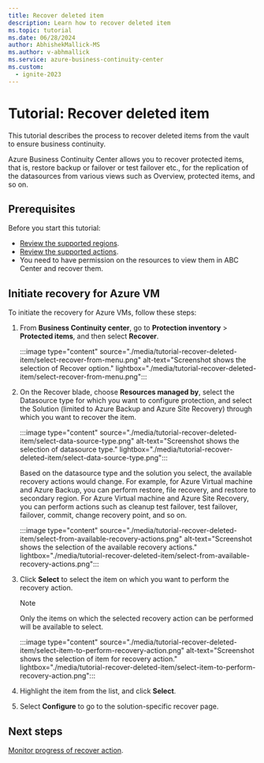 ```yaml
---
title: Recover deleted item
description: Learn how to recover deleted item
ms.topic: tutorial
ms.date: 06/28/2024
author: AbhishekMallick-MS
ms.author: v-abhmallick
ms.service: azure-business-continuity-center
ms.custom:
  - ignite-2023
---
```


# Tutorial: Recover deleted item

This tutorial describes the process to recover deleted items from the vault to ensure business continuity.

Azure Business Continuity Center allows you to recover protected items, that is, restore backup or failover or test failover etc., for the replication of the datasources from various views such as Overview, protected items, and so on.

## Prerequisites

Before you start this tutorial:

- [Review the supported regions](business-continuity-center-support-matrix.md).
- [Review the supported actions](business-continuity-center-support-matrix.md).
- You need to have permission on the resources to view them in ABC Center and recover them. 

## Initiate recovery for Azure VM

To initiate the recovery for Azure VMs, follow these steps:

1. From **Business Continuity center**, go to **Protection inventory** > **Protected items**, and then select **Recover**.

    :::image type="content" source="./media/tutorial-recover-deleted-item/select-recover-from-menu.png" alt-text="Screenshot shows the selection of Recover option." lightbox="./media/tutorial-recover-deleted-item/select-recover-from-menu.png":::

2. On the Recover blade, choose **Resources managed by**, select the Datasource type for which you want to configure protection, and select the Solution (limited to Azure Backup and Azure Site Recovery) through which you want to recover the item.

    :::image type="content" source="./media/tutorial-recover-deleted-item/select-data-source-type.png" alt-text="Screenshot shows the selection of datasource type." lightbox="./media/tutorial-recover-deleted-item/select-data-source-type.png":::

   Based on the datasource type and the solution you select, the available recovery actions would change. For example, for Azure Virtual machine and Azure Backup, you can perform restore, file recovery, and restore to secondary region. For Azure Virtual machine and Azure Site Recovery, you can perform actions such as cleanup test failover, test failover, failover, commit, change recovery point,  and so on.

    :::image type="content" source="./media/tutorial-recover-deleted-item/select-from-available-recovery-actions.png" alt-text="Screenshot shows the selection of the available recovery actions." lightbox="./media/tutorial-recover-deleted-item/select-from-available-recovery-actions.png":::

3.	Click **Select** to select the item on which you want to perform the recovery action. 

    >[!Note]
    >Only the items on which the selected recovery action can be performed will be available to select.

    :::image type="content" source="./media/tutorial-recover-deleted-item/select-item-to-perform-recovery-action.png" alt-text="Screenshot shows the selection of item for recovery action."  lightbox="./media/tutorial-recover-deleted-item/select-item-to-perform-recovery-action.png":::

4.	Highlight the item from the list, and click **Select**.
5.	Select **Configure** to go to the solution-specific recover page.

## Next steps

[Monitor progress of recover action](tutorial-monitor-protection-summary.md).
